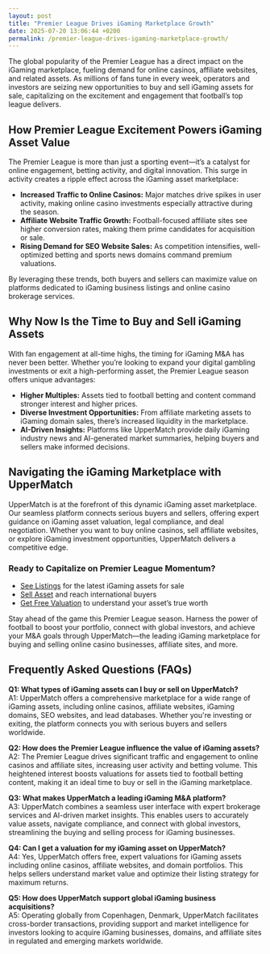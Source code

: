 ```yaml
---
layout: post
title: "Premier League Drives iGaming Marketplace Growth"
date: 2025-07-20 13:06:44 +0200
permalink: /premier-league-drives-igaming-marketplace-growth/
---
```

The global popularity of the Premier League has a direct impact on the iGaming marketplace, fueling demand for online casinos, affiliate websites, and related assets. As millions of fans tune in every week, operators and investors are seizing new opportunities to buy and sell iGaming assets for sale, capitalizing on the excitement and engagement that football’s top league delivers.

## How Premier League Excitement Powers iGaming Asset Value

The Premier League is more than just a sporting event—it’s a catalyst for online engagement, betting activity, and digital innovation. This surge in activity creates a ripple effect across the iGaming asset marketplace:

- **Increased Traffic to Online Casinos:** Major matches drive spikes in user activity, making online casino investments especially attractive during the season.
- **Affiliate Website Traffic Growth:** Football-focused affiliate sites see higher conversion rates, making them prime candidates for acquisition or sale.
- **Rising Demand for SEO Website Sales:** As competition intensifies, well-optimized betting and sports news domains command premium valuations.

By leveraging these trends, both buyers and sellers can maximize value on platforms dedicated to iGaming business listings and online casino brokerage services.

## Why Now Is the Time to Buy and Sell iGaming Assets

With fan engagement at all-time highs, the timing for iGaming M&A has never been better. Whether you’re looking to expand your digital gambling investments or exit a high-performing asset, the Premier League season offers unique advantages:

- **Higher Multiples:** Assets tied to football betting and content command stronger interest and higher prices.
- **Diverse Investment Opportunities:** From affiliate marketing assets to iGaming domain sales, there’s increased liquidity in the marketplace.
- **AI-Driven Insights:** Platforms like UpperMatch provide daily iGaming industry news and AI-generated market summaries, helping buyers and sellers make informed decisions.

## Navigating the iGaming Marketplace with UpperMatch

UpperMatch is at the forefront of this dynamic iGaming asset marketplace. Our seamless platform connects serious buyers and sellers, offering expert guidance on iGaming asset valuation, legal compliance, and deal negotiation. Whether you want to buy online casinos, sell affiliate websites, or explore iGaming investment opportunities, UpperMatch delivers a competitive edge.

### Ready to Capitalize on Premier League Momentum?

- [See Listings](https://www.uppermatch.com) for the latest iGaming assets for sale
- [Sell Asset](https://www.uppermatch.com) and reach international buyers
- [Get Free Valuation](https://www.uppermatch.com) to understand your asset’s true worth

Stay ahead of the game this Premier League season. Harness the power of football to boost your portfolio, connect with global investors, and achieve your M&A goals through UpperMatch—the leading iGaming marketplace for buying and selling online casino businesses, affiliate sites, and more.

## Frequently Asked Questions (FAQs)

**Q1: What types of iGaming assets can I buy or sell on UpperMatch?**  
A1: UpperMatch offers a comprehensive marketplace for a wide range of iGaming assets, including online casinos, affiliate websites, iGaming domains, SEO websites, and lead databases. Whether you're investing or exiting, the platform connects you with serious buyers and sellers worldwide.

**Q2: How does the Premier League influence the value of iGaming assets?**  
A2: The Premier League drives significant traffic and engagement to online casinos and affiliate sites, increasing user activity and betting volume. This heightened interest boosts valuations for assets tied to football betting content, making it an ideal time to buy or sell in the iGaming marketplace.

**Q3: What makes UpperMatch a leading iGaming M&A platform?**  
A3: UpperMatch combines a seamless user interface with expert brokerage services and AI-driven market insights. This enables users to accurately value assets, navigate compliance, and connect with global investors, streamlining the buying and selling process for iGaming businesses.

**Q4: Can I get a valuation for my iGaming asset on UpperMatch?**  
A4: Yes, UpperMatch offers free, expert valuations for iGaming assets including online casinos, affiliate websites, and domain portfolios. This helps sellers understand market value and optimize their listing strategy for maximum returns.

**Q5: How does UpperMatch support global iGaming business acquisitions?**  
A5: Operating globally from Copenhagen, Denmark, UpperMatch facilitates cross-border transactions, providing support and market intelligence for investors looking to acquire iGaming businesses, domains, and affiliate sites in regulated and emerging markets worldwide.

<script type="application/ld+json">
{
  "@context": "https://schema.org",
  "@type": "BlogPosting",
  "headline": "Premier League Drives iGaming Marketplace Growth",
  "description": "Explore how the Premier League fuels growth in the iGaming marketplace, boosting demand for online casinos, affiliate websites, and iGaming assets. Learn why now is the time to buy and sell with UpperMatch.",
  "author": {
    "@type": "Person",
    "name": "UpperMatch"
  },
  "publisher": {
    "@type": "Person",
    "name": "UpperMatch"
  },
  "datePublished": "2024-06-01",
  "mainEntityOfPage": {
    "@type": "WebPage",
    "@id": "https://www.uppermatch.com/blog/premier-league-drives-igaming-marketplace-growth"
  }
}
</script>

<script type="application/ld+json">
{
  "@context": "https://schema.org",
  "@type": "FAQPage",
  "mainEntity": [
    {
      "@type": "Question",
      "name": "What types of iGaming assets can I buy or sell on UpperMatch?",
      "acceptedAnswer": {
        "@type": "Answer",
        "text": "UpperMatch offers a comprehensive marketplace for a wide range of iGaming assets, including online casinos, affiliate websites, iGaming domains, SEO websites, and lead databases. Whether you're investing or exiting, the platform connects you with serious buyers and sellers worldwide."
      }
    },
    {
      "@type": "Question",
      "name": "How does the Premier League influence the value of iGaming assets?",
      "acceptedAnswer": {
        "@type": "Answer",
        "text": "The Premier League drives significant traffic and engagement to online casinos and affiliate sites, increasing user activity and betting volume. This heightened interest boosts valuations for assets tied to football betting content, making it an ideal time to buy or sell in the iGaming marketplace."
      }
    },
    {
      "@type": "Question",
      "name": "What makes UpperMatch a leading iGaming M&A platform?",
      "acceptedAnswer": {
        "@type": "Answer",
        "text": "UpperMatch combines a seamless user interface with expert brokerage services and AI-driven market insights. This enables users to accurately value assets, navigate compliance, and connect with global investors, streamlining the buying and selling process for iGaming businesses."
      }
    },
    {
      "@type": "Question",
      "name": "Can I get a valuation for my iGaming asset on UpperMatch?",
      "acceptedAnswer": {
        "@type": "Answer",
        "text": "Yes, UpperMatch offers free, expert valuations for iGaming assets including online casinos, affiliate websites, and domain portfolios. This helps sellers understand market value and optimize their listing strategy for maximum returns."
      }
    },
    {
      "@type": "Question",
      "name": "How does UpperMatch support global iGaming business acquisitions?",
      "acceptedAnswer": {
        "@type": "Answer",
        "text": "Operating globally from Copenhagen, Denmark, UpperMatch facilitates cross-border transactions, providing support and market intelligence for investors looking to acquire iGaming businesses, domains, and affiliate sites in regulated and emerging markets worldwide."
      }
    }
  ]
}
</script>